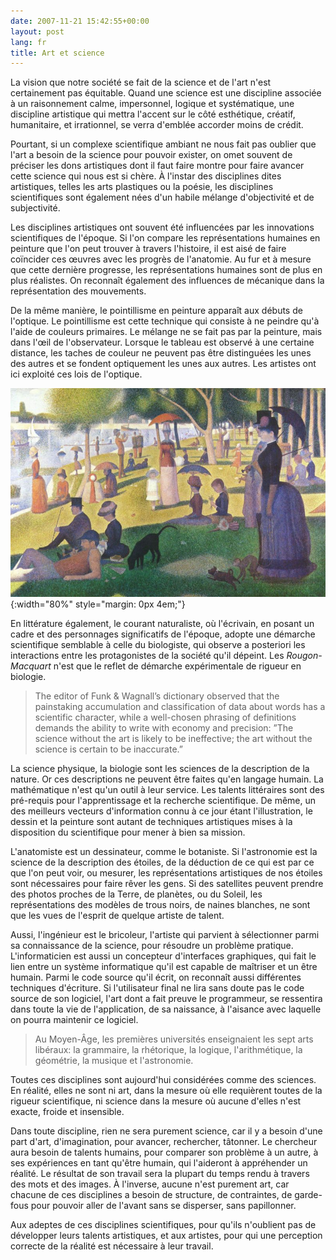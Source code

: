 ```yaml
---
date: 2007-11-21 15:42:55+00:00
layout: post
lang: fr
title: Art et science
---
```


La vision que notre société se fait de la science et de l'art n'est certainement pas équitable. Quand une science est une discipline associée à un raisonnement calme, impersonnel, logique et systématique, une discipline artistique qui mettra l'accent sur le côté esthétique, créatif, humanitaire, et irrationnel, se verra d'emblée accorder moins de crédit.

Pourtant, si un complexe scientifique ambiant ne nous fait pas oublier que l'art a besoin de la science pour pouvoir exister, on omet souvent de préciser les dons artistiques dont il faut faire montre pour faire avancer cette science qui nous est si chère. À l'instar des disciplines dites artistiques, telles les arts plastiques ou la poésie, les disciplines scientifiques sont également nées d'un habile mélange d'objectivité et de subjectivité.

Les disciplines artistiques ont souvent été influencées par les innovations scientifiques de l'époque. Si l'on compare les représentations humaines en peinture que l'on peut trouver à travers l'histoire, il est aisé de faire coïncider ces œuvres avec les progrès de l'anatomie. Au fur et à mesure que cette dernière progresse, les représentations humaines sont de plus en plus réalistes. On reconnaît également des influences de mécanique dans la représentation des mouvements.

De la même manière, le pointillisme en peinture apparaît aux débuts de l'optique. Le pointillisme est cette technique qui consiste à ne peindre qu'à l'aide de couleurs primaires. Le mélange ne se fait pas par la peinture, mais dans l'œil de l'observateur. Lorsque le tableau est observé à une certaine distance, les taches de couleur ne peuvent pas être distinguées les unes des autres et se fondent optiquement les unes aux autres. Les artistes ont ici exploité ces lois de l'optique.

![Un dimanche après-midi sur l'île de la Grande Jatte* (Georges Seurat)](/images/seurat.jpg){:width="80%" style="margin: 0px 4em;"}

En littérature également, le courant naturaliste, où l'écrivain, en posant un cadre et des personnages significatifs de l'époque, adopte une démarche scientifique semblable à celle du biologiste, qui observe a posteriori les interactions entre les protagonistes de la société qu'il dépeint. Les *Rougon-Macquart* n'est que le reflet de démarche expérimentale de rigueur en biologie.

> The editor of Funk & Wagnall’s dictionary observed that the painstaking accumulation and classification of data about words has a scientific character, while a well-chosen phrasing of definitions demands the ability to write with economy and precision: ”The science without the art is likely to be ineffective; the art without the science is certain to be inaccurate.”


La science physique, la biologie sont les sciences de la description de la nature. Or ces descriptions ne peuvent être faites qu'en langage humain. La mathématique n'est qu'un outil à leur service. Les talents littéraires sont des pré-requis pour l'apprentissage et la recherche scientifique. De même, un des meilleurs vecteurs d'information connu à ce jour étant l'illustration, le dessin et la peinture sont autant de techniques artistiques mises à la disposition du scientifique pour mener à bien sa mission.

L'anatomiste est un dessinateur, comme le botaniste. Si l'astronomie est la science de la description des étoiles, de la déduction de ce qui est par ce que l'on peut voir, ou mesurer, les représentations artistiques de nos étoiles sont nécessaires pour faire rêver les gens. Si des satellites peuvent prendre des photos proches de la Terre, de planètes, ou du Soleil, les représentations des modèles de trous noirs, de naines blanches, ne sont que les vues de l'esprit de quelque artiste de talent.

Aussi, l'ingénieur est le bricoleur, l'artiste qui parvient à sélectionner parmi sa connaissance de la science, pour résoudre un problème pratique. L'informaticien est aussi un concepteur d'interfaces graphiques, qui fait le lien entre un système informatique qu'il est capable de maîtriser et un être humain. Parmi le code source qu'il écrit, on reconnaît aussi différentes techniques d'écriture. Si l'utilisateur final ne lira sans doute pas le code source de son logiciel, l'art dont a fait preuve le programmeur, se ressentira dans toute la vie de l'application, de sa naissance, à l'aisance avec laquelle on pourra maintenir ce logiciel.

> Au Moyen-Âge, les premières universités enseignaient les sept arts libéraux: la grammaire, la rhétorique, la logique, l'arithmétique, la géométrie, la musique et l'astronomie.

Toutes ces disciplines sont aujourd'hui considérées comme des sciences. En réalité, elles ne sont ni art, dans la mesure où elle requièrent toutes de la rigueur scientifique, ni science dans la mesure où aucune d'elles n'est exacte, froide et insensible.

Dans toute discipline, rien ne sera purement science, car il y a besoin d'une part d'art, d'imagination, pour avancer, rechercher, tâtonner. Le chercheur aura besoin de talents humains, pour comparer son problème à un autre, à ses expériences en tant qu'être humain, qui l'aideront à appréhender un réalité. Le résultat de son travail sera la plupart du temps rendu à travers des mots et des images.
À l'inverse, aucune n'est purement art, car chacune de ces disciplines a besoin de structure, de contraintes, de garde-fous pour pouvoir aller de l'avant sans se disperser, sans papillonner.


Aux adeptes de ces disciplines scientifiques, pour qu'ils n'oublient pas de développer leurs talents artistiques, et aux artistes, pour qui une perception correcte de la réalité est nécessaire à leur travail.  

